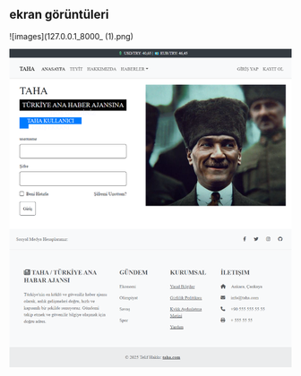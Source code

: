 ## ekran görüntüleri

![images](127.0.0.1_8000_ (1).png)

![images](127.0.0.1_8000_account_login_.png)


